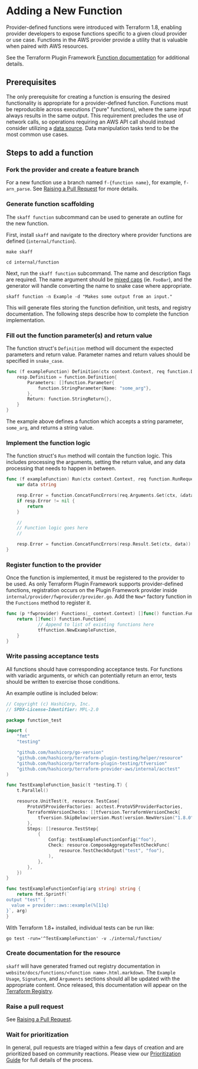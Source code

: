 # Adding a New Function

Provider-defined functions were introduced with Terraform 1.8, enabling provider developers to expose functions specific to a given cloud provider or use case.
Functions in the AWS provider provide a utility that is valuable when paired with AWS resources.

See the Terraform Plugin Framework [Function documentation](https://developer.hashicorp.com/terraform/plugin/framework/functions) for additional details.

## Prerequisites

The only prerequisite for creating a function is ensuring the desired functionality is appropriate for a provider-defined function.
Functions must be reproducible across executions ("pure" functions), where the same input always results in the same output.
This requirement precludes the use of network calls, so operations requiring an AWS API call should instead consider utilizing a [data source](add-a-new-datasource.md).
Data manipulation tasks tend to be the most common use cases.

## Steps to add a function

### Fork the provider and create a feature branch

For a new function use a branch named `f-{function name}`, for example, `f-arn_parse`.
See [Raising a Pull Request](raising-a-pull-request.md) for more details.

### Generate function scaffolding

The `skaff function` subcommand can be used to generate an outline for the new function.

First, install `skaff` and navigate to the directory where provider functions are defined (`internal/function`).

```console
make skaff
```

```console
cd internal/function
```

Next, run the `skaff function` subcommand.
The name and description flags are required.
The name argument should be [mixed caps](naming.md#MixedCaps) (ie. `FooBar`), and the generator will handle converting the name to snake case where appropriate.

```console
skaff function -n Example -d "Makes some output from an input."
```

This will generate files storing the function definition, unit tests, and registry documentation.
The following steps describe how to complete the function implementation.

### Fill out the function parameter(s) and return value

The function struct's `Definition` method will document the expected parameters and return value.
Parameter names and return values should be specified in `snake_case`.

```go
func (f exampleFunction) Definition(ctx context.Context, req function.DefinitionRequest, resp *function.DefinitionResponse) {
	resp.Definition = function.Definition{
		Parameters: []function.Parameter{
			function.StringParameter{Name: "some_arg"},
		},
		Return: function.StringReturn{},
	}
}
```

The example above defines a function which accepts a string parameter, `some_arg`, and returns a string value.

### Implement the function logic

The function struct's `Run` method will contain the function logic.
This includes processing the arguments, setting the return value, and any data processing that needs to happen in between.

```go
func (f exampleFunction) Run(ctx context.Context, req function.RunRequest, resp *function.RunResponse) {
	var data string

	resp.Error = function.ConcatFuncErrors(req.Arguments.Get(ctx, &data))
	if resp.Error != nil {
		return
	}

	//
	// Function logic goes here
	//

	resp.Error = function.ConcatFuncErrors(resp.Result.Set(ctx, data))
}
```

### Register function to the provider

Once the function is implemented, it must be registered to the provider to be used.
As only Terraform Plugin Framework supports provider-defined functions, registration occurs on the Plugin Framework provider inside `internal/provider/fwprovider/provider.go`.
Add the `New*` factory function in the `Functions` method to register it.

```go
func (p *fwprovider) Functions(_ context.Context) []func() function.Function {
	return []func() function.Function{
            // Append to list of existing functions here
            tffunction.NewExampleFunction,
	}
}
```

### Write passing acceptance tests

All functions should have corresponding acceptance tests.
For functions with variadic arguments, or which can potentially return an error, tests should be written to exercise those conditions.

An example outline is included below:

```go
// Copyright (c) HashiCorp, Inc.
// SPDX-License-Identifier: MPL-2.0

package function_test

import (
	"fmt"
	"testing"

	"github.com/hashicorp/go-version"
	"github.com/hashicorp/terraform-plugin-testing/helper/resource"
	"github.com/hashicorp/terraform-plugin-testing/tfversion"
	"github.com/hashicorp/terraform-provider-aws/internal/acctest"
)

func TestExampleFunction_basic(t *testing.T) {
	t.Parallel()

	resource.UnitTest(t, resource.TestCase{
		ProtoV5ProviderFactories: acctest.ProtoV5ProviderFactories,
		TerraformVersionChecks: []tfversion.TerraformVersionCheck{
			tfversion.SkipBelow(version.Must(version.NewVersion("1.8.0"))),
		},
		Steps: []resource.TestStep{
			{
				Config: testExampleFunctionConfig("foo"),
				Check: resource.ComposeAggregateTestCheckFunc(
					resource.TestCheckOutput("test", "foo"),
				),
			},
		},
	})
}

func testExampleFunctionConfig(arg string) string {
	return fmt.Sprintf(`
output "test" {
  value = provider::aws::example(%[1]q)
}`, arg)
}
```

With Terraform 1.8+ installed, individual tests can be run like:

```console
go test -run='^TestExampleFunction' -v ./internal/function/
```

### Create documentation for the resource

`skaff` will have generated framed out registry documentation in `website/docs/functions/<function name>.html.markdown`.
The `Example Usage`, `Signature`, and `Arguments` sections should all be updated with the appropriate content.
Once released, this documentation will appear on the [Terraform Registry](https://registry.terraform.io/providers/hashicorp/aws/latest).

### Raise a pull request

See [Raising a Pull Request](raising-a-pull-request.md).

### Wait for prioritization

In general, pull requests are triaged within a few days of creation and are prioritized based on community reactions.
Please view our [Prioritization Guide](prioritization.md) for full details of the process.
